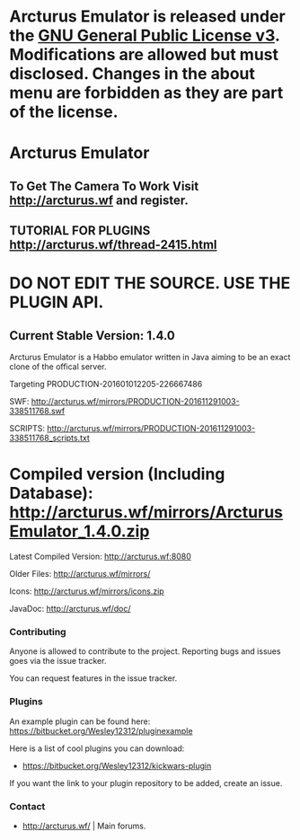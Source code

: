 # **Arcturus Emulator is released under the [GNU General Public License v3](https://www.gnu.org/licenses/gpl-3.0.txt). Modifications are allowed but must disclosed. Changes in the about menu are forbidden as they are part of the license.** #

# Arcturus Emulator #

## **To Get The Camera To Work Visit http://arcturus.wf and register.** ##
## **TUTORIAL FOR PLUGINS http://arcturus.wf/thread-2415.html** ##
# **DO NOT EDIT THE SOURCE. USE THE PLUGIN API.** #
## Current Stable Version: 1.4.0 ##
Arcturus Emulator is a Habbo emulator written in Java aiming to be an exact clone of the offical server.

Targeting PRODUCTION-201601012205-226667486

SWF: http://arcturus.wf/mirrors/PRODUCTION-201611291003-338511768.swf

SCRIPTS: http://arcturus.wf/mirrors/PRODUCTION-201611291003-338511768_scripts.txt

# **Compiled version (Including Database): http://arcturus.wf/mirrors/ArcturusEmulator_1.4.0.zip** #

Latest Compiled Version: http://arcturus.wf:8080

Older Files: http://arcturus.wf/mirrors/

Icons: http://arcturus.wf/mirrors/icons.zip

JavaDoc: http://arcturus.wf/doc/
### Contributing ###

Anyone is allowed to contribute to the project. Reporting bugs and issues goes via the issue tracker.

You can request features in the issue tracker.

### Plugins ###
An example plugin can be found here: https://bitbucket.org/Wesley12312/pluginexample

Here is a list of cool plugins you can download:

* https://bitbucket.org/Wesley12312/kickwars-plugin

If you want the link to your plugin repository to be added, create an issue.

### Contact ###

* http://arcturus.wf/ | Main forums.